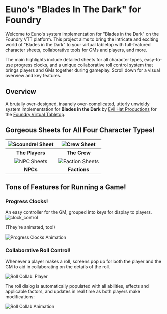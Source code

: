 # Euno's "Blades In The Dark" for Foundry

Welcome to Euno's system implementation for "Blades in the Dark" on the Foundry VTT platform. This project aims to bring the intricate and exciting world of "Blades in the Dark" to your virtual tabletop with full-featured character sheets, collaborative tools for GMs and players, and more. 

The main highlights include detailed sheets for all character types, easy-to-use progress clocks, and a unique collaborative roll control system that brings players and GMs together during gameplay. Scroll down for a visual overview and key features.

## Overview
A brutally over-designed, insanely over-complicated, utterly unwieldy system implementation for **Blades in the Dark** by [Evil Hat Productions](https://evilhat.com/) for the [Foundry Virtual Tabletop](https://foundryvtt.com/).

## Gorgeous Sheets for All Four Character Types!

| ![Scoundrel Sheet](https://github.com/Eunomiac/eunos-blades/assets/5692071/7ddac70d-cfab-4961-b691-6b3109ec8372) | ![Crew Sheet](https://github.com/Eunomiac/eunos-blades/assets/5692071/9829ce6f-2e57-4e31-82e9-b97cfeb42369) |
| :---: | :---: |
| **The Players** | **The Crew** |
| ![NPC Sheets](https://github.com/Eunomiac/eunos-blades/assets/5692071/e4a2228d-76ae-4b25-ae2e-259406c18d3c) | ![Faction Sheets](https://github.com/Eunomiac/eunos-blades/assets/5692071/93f101e0-cef4-4959-86bd-0220a2ba6c32) |
| **NPCs** | **Factions** |

## Tons of Features for Running a Game!

### Progress Clocks!
An easy controller for the GM, grouped into keys for display to players.
![clock_control](https://github.com/Eunomiac/eunos-blades/assets/5692071/f7e5303e-9b06-4e0e-9709-186d8ea8e795)

(They're animated, too!)

![Progress Clocks Animation](https://github.com/Eunomiac/eunos-blades/assets/5692071/4192e21d-1f94-49c6-b49e-7ad6464f8f70)

### Collaborative Roll Control!
Whenever a player makes a roll, screens pop up for both the player and the GM to aid in collaborating on the details of the roll.

![Roll Collab: Player](https://github.com/Eunomiac/eunos-blades/assets/5692071/22ad7d8a-59e7-49c2-86e2-9826be70b238)

The roll dialog is automatically populated with all abilities, effects and applicable factors, and updates in real time as both players make modifications:

![Roll Collab Animation](https://github.com/Eunomiac/eunos-blades/assets/5692071/8d6fe4f2-39a8-49ae-8210-dc0ba45fab54)
